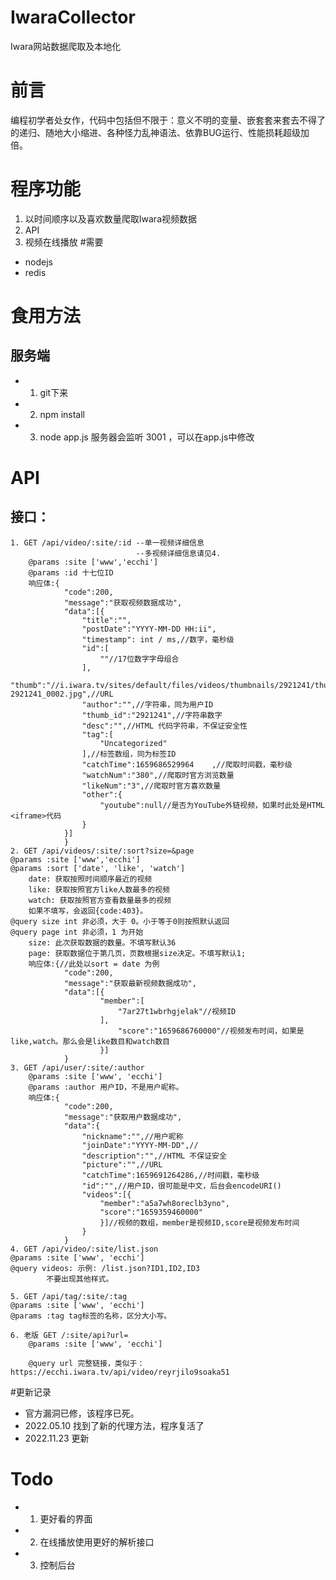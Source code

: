 # IwaraCollector
Iwara网站数据爬取及本地化
# 前言
编程初学者处女作，代码中包括但不限于：意义不明的变量、嵌套套来套去不得了的递归、随地大小缩进、各种怪力乱神语法、依靠BUG运行、性能损耗超级加倍。
# 程序功能
1. 以时间顺序以及喜欢数量爬取Iwara视频数据
2. API
3. 视频在线播放
#需要
- nodejs
- redis
# 食用方法
## 服务端
- 1. git下来
- 2. npm install
- 3. node app.js
服务器会监听 3001 ，可以在app.js中修改

# API
## 接口：
    1. GET /api/video/:site/:id --单一视频详细信息
                                --多视频详细信息请见4. 
        @params :site ['www','ecchi']
        @params :id 十七位ID
        响应体:{
                "code":200,
                "message":"获取视频数据成功",
                "data":[{
                    "title":"",
                    "postDate":"YYYY-MM-DD HH:ii",
                    "timestamp": int / ms,//数字，毫秒级
                    "id":[
                        ""//17位数字字母组合
                    ],
                    "thumb":"//i.iwara.tv/sites/default/files/videos/thumbnails/2921241/thumbnail-2921241_0002.jpg",//URL
                    "author":"",//字符串，同为用户ID
                    "thumb_id":"2921241",//字符串数字
                    "desc":"",//HTML 代码字符串，不保证安全性
                    "tag":[
                        "Uncategorized"
                    ],//标签数组，同为标签ID
                    "catchTime":1659686529964    ,//爬取时间戳，毫秒级
                    "watchNum":"380",//爬取时官方浏览数量
                    "likeNum":"3",//爬取时官方喜欢数量
                    "other":{
                        "youtube":null//是否为YouTube外链视频，如果时此处是HTML <iframe>代码
                    }
                }]
                }
    2. GET /api/videos/:site/:sort?size=&page
    @params :site ['www','ecchi'] 
    @params :sort ['date', 'like', 'watch']
        date: 获取按照时间顺序最近的视频
        like: 获取按照官方like人数最多的视频
        watch: 获取按照官方查看数量最多的视频
        如果不填写，会返回{code:403}。
    @query size int 非必须，大于 0。小于等于0则按照默认返回
    @query page int 非必须，1 为开始
        size: 此次获取数据的数量。不填写默认36
        page: 获取数据位于第几页，页数根据size决定。不填写默认1;
        响应体:{//此处以sort = date 为例
                "code":200,
                "message":"获取最新视频数据成功",
                "data":[{
                        "member":[
                            "7ar27t1wbrhgjelak"//视频ID
                        ],
                            "score":"1659686760000"//视频发布时间，如果是like,watch。那么会是like数目和watch数目
                        }]
                }
    3. GET /api/user/:site/:author
        @params :site ['www', 'ecchi']
        @params :author 用户ID，不是用户昵称。
        响应体:{
                "code":200,
                "message":"获取用户数据成功",
                "data":{
                    "nickname":"",//用户昵称
                    "joinDate":"YYYY-MM-DD",//
                    "description":"",//HTML 不保证安全
                    "picture":"",//URL
                    "catchTime":1659691264286,//时间戳，毫秒级
                    "id":"",//用户ID，很可能是中文，后台会encodeURI()
                    "videos":[{
                        "member":"a5a7wh8oreclb3yno",
                        "score":"1659359460000"
                        }]//视频的数组，member是视频ID,score是视频发布时间
                    }
                }
    4. GET /api/video/:site/list.json
    @params :site ['www', 'ecchi']
    @query videos: 示例: /list.json?ID1,ID2,ID3
            不要出现其他样式。
    
    5. GET /api/tag/:site/:tag
    @params :site ['www', 'ecchi']
    @params :tag tag标签的名称，区分大小写。
    
    6. 老版 GET /:site/api?url=
        @params :site ['www', 'ecchi']
        
        @query url 完整链接，类似于：https://ecchi.iwara.tv/api/video/reyrjilo9soaka51
#更新记录
- 官方漏洞已修，该程序已死。
- 2022.05.10 找到了新的代理方法，程序复活了
- 2022.11.23 更新
# Todo
- 1. 更好看的界面
- 2. 在线播放使用更好的解析接口
- 3. 控制后台
